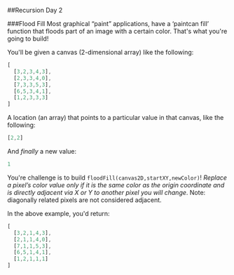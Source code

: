 ##Recursion Day 2

###Flood Fill
Most graphical “paint” applications, have a ‘paintcan fill’ function that floods part of an image with a certain color. That's what you're going to build!

You'll be given a canvas (2-dimensional array) like the following:

```js
[
  [3,2,3,4,3],
  [2,3,3,4,0],
  [7,3,3,5,3],
  [6,5,3,4,1],
  [1,2,3,3,3]
]
```

A location (an array) that points to a particular value in that canvas, like the following:

```js
[2,2]
```

And *finally* a new value:

```js
1
```

You're challenge is to build `floodFill(canvas2D,startXY,newColor)`! *Replace a pixel’s color value only if it is the same color as the origin coordinate and is directly adjacent via X or Y to another pixel you will change*. Note: diagonally related pixels are not considered adjacent.

In the above example, you'd return:
```js
[
  [3,2,1,4,3],
  [2,1,1,4,0],
  [7,1,1,5,3],
  [6,5,1,4,1],
  [1,2,1,1,1]
]
```
